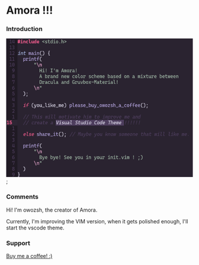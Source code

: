 # Amora !!!

### Introduction

![Amora Screenshot](../amora_screenshot.png);

### Comments

Hi! I'm owozsh, the creator of Amora.

Currently, I'm improving the VIM version, when it gets polished enough, I'll start the vscode theme.

### Support

[Buy me a coffee! :)](https://www.buymeacoffee.com/owozsh)
